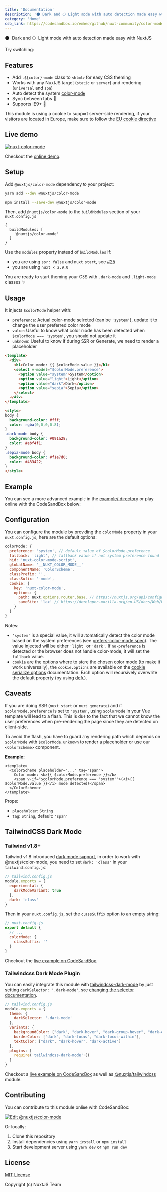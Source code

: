 ```yaml
---
title: 'Documentation'
description: '🌑 Dark and 🌕 Light mode with auto detection made easy with NuxtJS'
category: 'Home'
csb_link: https://codesandbox.io/embed/github/nuxt-community/color-mode-module/tree/master/?autoresize=1&fontsize=14&hidenavigation=1&module=%2Fexample%2Fpages%2Findex.vue&theme=dark&view=preview
---
```


🌑 &nbsp;Dark and 🌕 &nbsp;Light mode with auto detection made easy with NuxtJS

<p class="flex items-center">Try switching: &nbsp;<app-color-switcher class="inline-flex ml-2"></app-color-switcher></p>

## Features

- Add `.${color}-mode` class to `<html>` for easy CSS theming
- Works with any NuxtJS target (`static` or `server`) and rendering (`universal` and `spa`)
- Auto detect the system [color-mode](https://drafts.csswg.org/mediaqueries-5/#descdef-media-prefers-color-mode)
- Sync between tabs 🔄
- Supports IE9+ 👴

<alert>

This module is using a cookie to support server-side rendering, if your visitors are located in Europe, make sure to follow the [EU cookie directive](https://en.wikipedia.org/wiki/HTTP_cookie#EU_cookie_directive)

</alert>

## Live demo

[![nuxt-color-mode](https://user-images.githubusercontent.com/904724/79349768-f09cf080-7f36-11ea-93bb-20fae8c94811.gif)](https://color-mode.nuxtjs.app/)

Checkout the <a href="https://color-mode.nuxtjs.app">online demo</a>.

## Setup

Add `@nuxtjs/color-mode` dependency to your project:

<code-group>
  <code-block label="Yarn" active>

  ```bash
  yarn add --dev @nuxtjs/color-mode
  ```

  </code-block>
  <code-block label="NPM">

  ```bash
  npm install --save-dev @nuxtjs/color-mode
  ```

  </code-block>
</code-group>

Then, add `@nuxtjs/color-mode` to the `buildModules` section of your `nuxt.config.js`

```js{}[nuxt.config.js]
{
  buildModules: [
    '@nuxtjs/color-mode'
  ]
}
```

<alert>

Use the `modules` property instead of `buildModules` if:
- you are using `ssr: false` and `nuxt start`, see [#25](https://github.com/nuxt-community/color-mode-module/issues/25#issuecomment-692567237)
- you are using `nuxt < 2.9.0`

</alert>

You are ready to start theming your CSS with `.dark-mode` and `.light-mode` classes ✨

## Usage

It injects `$colorMode` helper with:
- `preference`: Actual color-mode selected (can be `'system'`), update it to change the user preferred color mode
- `value`: Useful to know what color mode has been detected when `$colorMode === 'system'`, you should not update it
- `unknown`: Useful to know if during SSR or Generate, we need to render a placeholder

```html
<template>
  <div>
    <h1>Color mode: {{ $colorMode.value }}</h1>
    <select v-model="$colorMode.preference">
      <option value="system">System</option>
      <option value="light">Light</option>
      <option value="dark">Dark</option>
      <option value="sepia">Sepia</option>
    </select>
  </div>
</template>

<style>
body {
  background-color: #fff;
  color: rgba(0,0,0,0.8);
}
.dark-mode body {
  background-color: #091a28;
  color: #ebf4f1;
}
.sepia-mode body {
  background-color: #f1e7d0;
  color: #433422;
}
</style>
```

## Example

You can see a more advanced example in the [example/ directory](https://github.com/nuxt-community/color-mode-module/tree/master/example) or play online with the CodeSandBox below:

<code-sandbox :src="csb_link"></code-sandbox>


## Configuration

You can configure the module by providing the `colorMode` property in your `nuxt.config.js`, here are the default options:

```js
colorMode: {
  preference: 'system', // default value of $colorMode.preference
  fallback: 'light', // fallback value if not system preference found
  hid: 'nuxt-color-mode-script',
  globalName: '__NUXT_COLOR_MODE__',
  componentName: 'ColorScheme',
  classPrefix: '',
  classSufix: '-mode',
  cookie: {
    key: 'nuxt-color-mode',
    options: {
      path: nuxt.options.router.base, // https://nuxtjs.org/api/configuration-router#base
      sameSite: 'lax' // https://developer.mozilla.org/en-US/docs/Web/HTTP/Headers/Set-Cookie/SameSite
    }
  }
}
```

Notes:
- `'system'` is a special value, it will automatically detect the color mode based on the system preferences (see [prefers-color-mode spec](https://drafts.csswg.org/mediaqueries-5/#descdef-media-prefers-color-mode)). The value injected will be either `'light'` or `'dark'`. If `no-preference` is detected or the browser does not handle color-mode, it will set the `fallback` value.
- `cookie` are the options where to store the chosen color mode (to make it work universally), the `cookie.options` are available on the [cookie serialize options](https://www.npmjs.com/package/cookie#options-1) documentation. Each option will recursively overwrite the default property (by using [defu](https://github.com/nuxt-contrib/defu)).

## Caveats

If you are doing SSR (`nuxt start` or `nuxt generate`) and if `$colorMode.preference` is set to `'system'`, using `$colorMode` in your Vue template will lead to a flash. This is due to the fact that we cannot know the user preferences when pre-rendering the page since they are detected on client-side.

To avoid the flash, you have to guard any rendering path which depends on `$colorMode` with `$colorMode.unknown` to render a placeholder or use our `<ColorScheme>` component.

**Example:**

```vue
<template>
  <ColorScheme placeholder="..." tag="span">
    Color mode: <b>{{ $colorMode.preference }}</b>
    <span v-if="$colorMode.preference === 'system'">(<i>{{ $colorMode.value }}</i> mode detected)</span>
  </ColorScheme>
</template>
```

Props:
- `placeholder`: `String`
- `tag`: `String`,  default: `'span'`

## TailwindCSS Dark Mode

### Tailwind v1.8+

Tailwind v1.8 introduced [dark mode support](https://github.com/tailwindlabs/tailwindcss/pull/2279), in order to work with @nuxtjs/color-mode, you need to set `dark: 'class'` in your `tailwind.config.js`:

```js
// tailwind.config.js
module.exports = {
  experimental: {
    darkModeVariant: true
  },
  dark: 'class'
}
```

Then in your `nuxt.config.js`, set the `classSuffix` option to an empty string:

```js
// nuxt.config.js
export default {
  // ...
  colorMode: {
    classSuffix: ''
  }
}
```

Checkout the [live example on CodeSandBox](https://codesandbox.io/s/nuxt-dark-tailwindcss-vxfuj).

### Tailwindcss Dark Mode Plugin

You can easily integrate this module with [tailwindcss-dark-mode](https://github.com/ChanceArthur/tailwindcss-dark-mode) by just setting `darkSelector: '.dark-mode'`, see [changing the selector documentation](https://github.com/ChanceArthur/tailwindcss-dark-mode#changing-the-selector).

```js
// tailwind.config.js
module.exports = {
  theme: {
    darkSelector: '.dark-mode'
  },
  variants: {
    backgroundColor: ["dark", "dark-hover", "dark-group-hover", "dark-even", "dark-odd"],
    borderColor: ["dark", "dark-focus", "dark-focus-within"],
    textColor: ["dark", "dark-hover", "dark-active"]
  },
  plugins: [
    require('tailwindcss-dark-mode')()
  ]
}
```

Checkout a [live example on CodeSandBox](https://codesandbox.io/s/nuxt-dark-tailwindcss-17g2j?file=/pages/index.vue) as well as [@nuxtjs/tailwindcss](https://github.com/nuxt-community/tailwindcss-module) module.

## Contributing

You can contribute to this module online with CodeSandBox:

[![Edit @nuxtjs/color-mode](https://codesandbox.io/static/img/play-codesandbox.svg)](https://codesandbox.io/s/github/nuxt-community/color-mode-module/tree/master/?fontsize=14&hidenavigation=1&theme=dark)

Or locally:

1. Clone this repository
2. Install dependencies using `yarn install` or `npm install`
3. Start development server using `yarn dev` or `npm run dev`

## License

[MIT License](https://github.com/nuxt-community/color-mode-module/blob/master/LICENSE)

Copyright (c) NuxtJS Team
